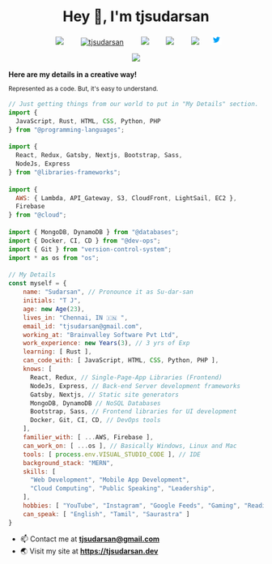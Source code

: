 <h1 align="center">Hey 👋, I'm tjsudarsan</h1>
<p align="center">
<a style="margin: 0px 15px;" href="mailto:tjsudarsan@gmail.com" target="_blank"><img src="https://lh3.googleusercontent.com/HbVi6-xPzc5uP0YvDNgwb8pfknAlun9aWSTMd8S7XdgoQrSiurbdxWsnnScSGZd2JLQ4Wh2iQvtBCOrai1_6a_ddGniuhqGJ677b" height="20" /></a>
<a style="margin: 0px 15px;" href="https://linkedin.com/in/tjsudarsan" target="_blank"><img src="https://content.linkedin.com/content/dam/me/business/en-us/amp/brand-site/v2/bg/LI-Bug.svg.original.svg" alt="tjsudarsan" height="20" /></a>
<a style="margin: 0px 15px;" href="https://fb.com/tjsudarsan" target="_blank"><img src="https://facebookbrand.com/wp-content/uploads/2019/10/flogo_RGB_HEX-BRC-Site-250.png?w=125&h=125" height="20" /></a>
<a style="margin: 0px 15px;" href="https://instagram.com/tjsudarsan" target="_blank"><img src="https://instagram-brand.com/wp-content/uploads/2016/11/Instagram_AppIcon_Aug2017.png?w=300" height="20" /></a>
<a style="margin: 0px 15px;" href="https://medium.com/@tjsudarsan" target="_blank"><img src="https://miro.medium.com/max/195/1*emiGsBgJu2KHWyjluhKXQw.png" height="20" /></a>
<a style="margin: 0px 5px" href="https://twitter.com/tjsudarsan" target="_blank"><img src="https://raw.githubusercontent.com/github/explore/80688e429a7d4ef2fca1e82350fe8e3517d3494d/topics/twitter/twitter.png" alt="tjsudarsan" height="20" /></a>
</p>
<p align="center">
<img src="https://img.shields.io/github/followers/tjsudarsan?label=followers&logo=github&style=flat-square">
</p>

<p style="margin: 0px;"><b>Here are my details in a creative way!</b></p>
<p style="font-size: 12px;">Represented as a code. But, it's easy to understand.</p>

```javascript
// Just getting things from our world to put in "My Details" section.
import { 
  JavaScript, Rust, HTML, CSS, Python, PHP 
} from "@programming-languages";

import { 
  React, Redux, Gatsby, Nextjs, Bootstrap, Sass,
  NodeJs, Express 
} from "@libraries-frameworks";

import { 
  AWS: { Lambda, API_Gateway, S3, CloudFront, LightSail, EC2 }, 
  Firebase 
} from "@cloud";

import { MongoDB, DynamoDB } from "@databases";
import { Docker, CI, CD } from "@dev-ops";
import { Git } from "version-control-system";
import * as os from "os";

// My Details
const myself = {
    name: "Sudarsan", // Pronounce it as Su-dar-san
    initials: "T J",
    age: new Age(23),
    lives_in: "Chennai, IN 🇮🇳 ",
    email_id: "tjsudarsan@gmail.com",
    working_at: "Brainvalley Software Pvt Ltd",
    work_experience: new Years(3), // 3 yrs of Exp
    learning: [ Rust ],
    can_code_with: [ JavaScript, HTML, CSS, Python, PHP ],
    knows: [
      React, Redux, // Single-Page-App Libraries (Frontend)
      NodeJs, Express, // Back-end Server development frameworks
      Gatsby, Nextjs, // Static site generators
      MongoDB, DynamoDB // NoSQL Databases
      Bootstrap, Sass, // Frontend libraries for UI development
      Docker, Git, CI, CD, // DevOps tools
    ],
    familier_with: [ ...AWS, Firebase ],
    can_work_on: [ ...os ], // Basically Windows, Linux and Mac
    tools: [ process.env.VISUAL_STUDIO_CODE ], // IDE
    background_stack: "MERN",
    skills: [
      "Web Development", "Mobile App Development",
      "Cloud Computing", "Public Speaking", "Leadership",
    ],
    hobbies: [ "YouTube", "Instagram", "Google Feeds", "Gaming", "Reading Books" ],
    can_speak: [ "English", "Tamil", "Saurastra" ]
}
```

- 📫 Contact me at **tjsudarsan@gmail.com**
- 🌏 Visit my site at **https://tjsudarsan.dev**